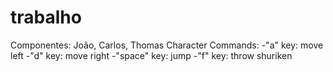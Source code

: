 # trabalho
Componentes:
João, Carlos, Thomas
Character Commands:
-"a" key: move left
-"d" key: move right
-"space" key: jump
-"f" key: throw shuriken
